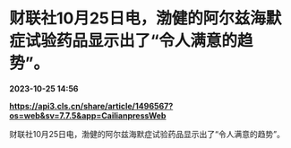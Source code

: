 # 财联社10月25日电，渤健的阿尔兹海默症试验药品显示出了“令人满意的趋势”。

**2023-10-25 14:56**

**https://api3.cls.cn/share/article/1496567?os=web&sv=7.7.5&app=CailianpressWeb**

财联社10月25日电，渤健的阿尔兹海默症试验药品显示出了“令人满意的趋势”。